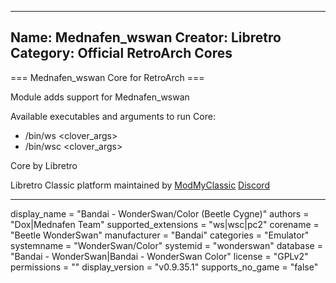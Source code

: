 -----------------------
Name: Mednafen_wswan
Creator: Libretro
Category: Official RetroArch Cores
-----------------------

=== Mednafen_wswan Core for RetroArch ===

Module adds support for Mednafen_wswan

Available executables and arguments to run Core:
- /bin/ws <rom> <clover_args>
- /bin/wsc <rom> <clover_args>

Core by Libretro

Libretro Classic platform maintained by [ModMyClassic](https://modmyclassic.com) [Discord](https://discordapp.com/invite/8gygsrw)

-----------------------

display_name = "Bandai - WonderSwan/Color (Beetle Cygne)"
authors = "Dox|Mednafen Team"
supported_extensions = "ws|wsc|pc2"
corename = "Beetle WonderSwan"
manufacturer = "Bandai"
categories = "Emulator"
systemname = "WonderSwan/Color"
systemid = "wonderswan"
database = "Bandai - WonderSwan|Bandai - WonderSwan Color"
license = "GPLv2"
permissions = ""
display_version = "v0.9.35.1"
supports_no_game = "false"
